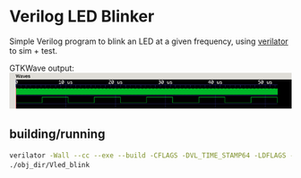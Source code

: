 # Verilog LED Blinker

Simple Verilog program to blink an LED at a given frequency, using [verilator](https://verilator.org/guide/latest/overview.html) to sim + test.

GTKWave output:
![image info](./trace.png)

## building/running

```sh
verilator -Wall --cc --exe --build -CFLAGS -DVL_TIME_STAMP64 -LDFLAGS -undefined -LDFLAGS dynamic_lookup --trace led_blink.v sim_led.cpp
./obj_dir/Vled_blink
```

